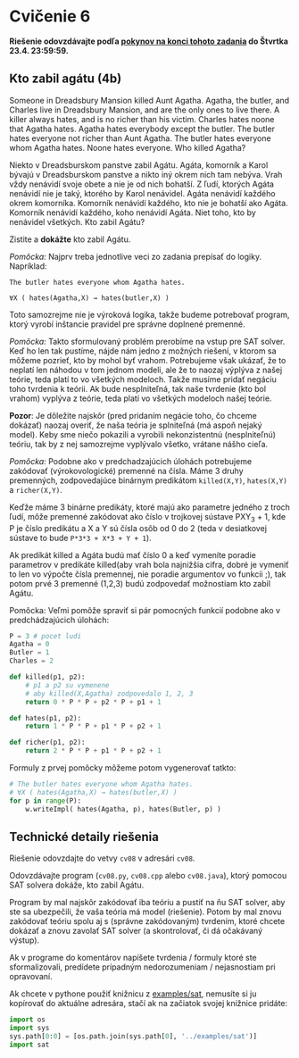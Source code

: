 Cvičenie 6
==========

**Riešenie odovzdávajte podľa
[pokynov na konci tohoto zadania](#technické-detaily-riešenia)
do Štvrtka 23.4. 23:59:59.**

## Kto zabil agátu (4b)

Someone in Dreadsbury Mansion killed Aunt Agatha. Agatha, the butler, and
Charles live in Dreadsbury Mansion, and are the only ones to live there. A
killer always hates, and is no richer than his victim. Charles hates noone that
Agatha hates. Agatha hates everybody except the butler. The butler hates
everyone not richer than Aunt Agatha. The butler hates everyone whom Agatha
hates. Noone hates everyone. Who killed Agatha?

Niekto v Dreadsburskom panstve zabil Agátu. Agáta, komorník a Karol bývajú v
Dreadsburskom panstve a nikto iný okrem nich tam nebýva. Vrah vždy nenávidí
svoje obete a nie je od nich bohatší. Z ľudí, ktorých Agáta nenávidí nie je
taký, ktorého by Karol nenávidel. Agáta nenávidí každého okrem komorníka.
Komorník nenávidí každého, kto nie je bohatší ako Agáta. Komorník nenávidí
každého, koho nenávidí Agáta. Niet toho, kto by nenávidel všetkých. Kto zabil
Agátu?

Zistite a **dokážte** kto zabil Agátu.


*Pomôcka:* Najprv treba jednotlive veci zo zadania prepísať do logiky. Napríklad:

    The butler hates everyone whom Agatha hates.

    ∀X ( hates(Agatha,X) → hates(butler,X) )

Toto samozrejme nie je výroková logika, takže budeme potrebovať program, ktorý
vyrobí inštancie pravidel pre správne doplnené premenné.

*Pomôcka:* Takto sformulovaný problém prerobíme na vstup pre SAT solver. Keď ho
len tak pustíme, nájde nám jedno z možných riešení, v ktorom sa môžeme pozrieť,
kto by mohol byť vrahom. Potrebujeme však ukázať, že to neplatí len náhodou v
tom jednom modeli, ale že to naozaj výplýva z našej teórie, teda platí to vo
všetkých modeloch. Takže musíme pridať negáciu toho tvrdenia k teórii. Ak bude
nesplniteľná, tak naše tvrdenie (kto bol vrahom) vyplýva z teórie, teda platí
vo všetkých modeloch našej teórie. 

**Pozor**: Je dôležite najskôr (pred pridaním negácie toho, čo chceme dokázať)
naozaj overiť, že naša teória je splniteľná (má aspoň nejaký model). Keby sme
niečo pokazili a vyrobili nekonzistentnú (nesplniteľnú) teóriu, tak by z nej
samozrejme vyplývalo všetko, vrátane nášho cieľa.

*Pomôcka:* Podobne ako v predchadzajúcich úlohách potrebujeme zakódovať
(výrokovologické) premenné na čísla. Máme 3 druhy premenných, zodpovedajúce
binárnym predikátom `killed(X,Y)`, `hates(X,Y)` a `richer(X,Y)`.

Keďže máme 3 binárne predikáty, ktoré majú ako parametre jedného z troch ľudí,
môže premenné zakódovat ako číslo v trojkovej sústave PXY<sub>3</sub> + 1, kde
P je číslo predikátu a X a Y sú čísla osôb od 0 do 2 (teda v desiatkovej
sústave to bude `P*3*3 + X*3 + Y + 1`).

Ak predíkát killed a Agáta budú mať číslo 0 a keď vymeníte poradie parametrov v
predikáte killed(aby vrah bola najnižšia cifra, dobré je vymeniť to len vo
výpočte čísla premennej, nie poradie argumentov vo funkcii ;), tak potom prvé 3
premenné (1,2,3) budú zodpovedať možnostiam kto zabil Agátu.

Pomôcka: Veľmi pomôže spraviť si pár pomocných funkcií podobne ako v
predchádzajúcich úlohách:

```python
P = 3 # pocet ludi
Agatha = 0
Butler = 1
Charles = 2

def killed(p1, p2):
    # p1 a p2 su vymenene
    # aby killed(X,Agatha) zodpovedalo 1, 2, 3
    return 0 * P * P + p2 * P + p1 + 1

def hates(p1, p2):
    return 1 * P * P + p1 * P + p2 + 1

def richer(p1, p2):
    return 2 * P * P + p1 * P + p2 + 1
```

Formuly z prvej pomôcky môžeme potom vygenerovať tatkto:
```python
# The butler hates everyone whom Agatha hates.
# ∀X ( hates(Agatha,X) → hates(butler,X) )
for p in range(P):
    w.writeImpl( hates(Agatha, p), hates(Butler, p) )
```

## Technické detaily riešenia

Riešenie odovzdajte do vetvy `cv08` v adresári `cv08`.

Odovzdávajte program (`cv08.py`, `cv08.cpp` alebo `cv08.java`), ktorý
pomocou SAT solvera dokáže, kto zabil Agátu.

Program by mal najskôr zakódovať iba teóriu a pustiť na ňu SAT solver, aby
ste sa ubezpečili, že vaša teória má model (riešenie). Potom by mal znovu
zakódovať teóriu spolu aj s (správne zakódovaným) tvrdením, ktoré chcete
dokázať a znovu zavolať SAT solver (a skontrolovať, či dá očakávaný výstup).

Ak v programe do komentárov napíšete tvrdenia / formuly ktoré ste
sformalizovali, predídete prípadným nedorozumeniam / nejasnostiam pri
opravovaní.

Ak chcete v pythone použiť knižnicu z [examples/sat](../examples/sat), nemusíte
si ju kopírovať do aktuálne adresára, stačí ak na začiatok svojej knižnice
pridáte:
```python
import os
import sys
sys.path[0:0] = [os.path.join(sys.path[0], '../examples/sat')]
import sat
```
